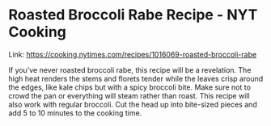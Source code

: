 # Roasted Broccoli Rabe Recipe - NYT Cooking

Link: https://cooking.nytimes.com/recipes/1016069-roasted-broccoli-rabe

If you’ve never roasted broccoli rabe, this recipe will be a revelation. The high heat renders the stems and florets tender while the leaves crisp around the edges, like kale chips but with a spicy broccoli bite. Make sure not to crowd the pan or everything will steam rather than roast. This recipe will also work with regular broccoli. Cut the head up into bite-sized pieces and add 5 to 10 minutes to the cooking time.